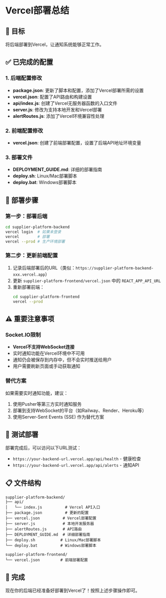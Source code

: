 # Vercel部署总结

## 🎯 目标
将后端部署到Vercel，让通知系统能够正常工作。

## ✅ 已完成的配置

### 1. 后端配置修改
- **package.json**: 更新了脚本和配置，添加了Vercel部署所需的设置
- **vercel.json**: 配置了API路由和构建设置
- **api/index.js**: 创建了Vercel无服务器函数的入口文件
- **server.js**: 修改为支持本地开发和Vercel部署
- **alertRoutes.js**: 添加了Vercel环境兼容性处理

### 2. 前端配置修改
- **vercel.json**: 创建了前端部署配置，设置了后端API地址环境变量

### 3. 部署文件
- **DEPLOYMENT_GUIDE.md**: 详细的部署指南
- **deploy.sh**: Linux/Mac部署脚本
- **deploy.bat**: Windows部署脚本

## 🚀 部署步骤

### 第一步：部署后端
```bash
cd supplier-platform-backend
vercel login  # 如果未登录
vercel        # 部署
vercel --prod # 生产环境部署
```

### 第二步：更新前端配置
1. 记录后端部署后的URL（类似：`https://supplier-platform-backend-xxx.vercel.app`）
2. 更新 `supplier-platform-frontend/vercel.json` 中的 `REACT_APP_API_URL`
3. 重新部署前端：
   ```bash
   cd supplier-platform-frontend
   vercel --prod
   ```

## ⚠️ 重要注意事项

### Socket.IO限制
- **Vercel不支持WebSocket连接**
- 实时通知功能在Vercel环境中不可用
- 通知仍会被保存到内存中，但不会实时推送给用户
- 用户需要刷新页面或手动获取通知

### 替代方案
如果需要实时通知功能，建议：
1. 使用Pusher等第三方实时通知服务
2. 部署到支持WebSocket的平台（如Railway、Render、Heroku等）
3. 使用Server-Sent Events (SSE) 作为替代方案

## 🔧 测试部署
部署完成后，可以访问以下URL测试：
- `https://your-backend-url.vercel.app/api/health` - 健康检查
- `https://your-backend-url.vercel.app/api/alerts` - 通知API

## 📋 文件结构
```
supplier-platform-backend/
├── api/
│   └── index.js          # Vercel API入口
├── package.json          # 更新的配置
├── vercel.json          # Vercel部署配置
├── server.js            # 本地开发服务器
├── alertRoutes.js       # API路由
├── DEPLOYMENT_GUIDE.md  # 详细部署指南
├── deploy.sh           # Linux/Mac部署脚本
└── deploy.bat          # Windows部署脚本

supplier-platform-frontend/
└── vercel.json         # 前端部署配置
```

## 🎉 完成
现在你的后端已经准备好部署到Vercel了！按照上述步骤操作即可。

